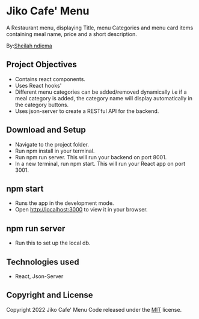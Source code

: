 # Jiko Cafe' Menu

A Restaurant menu, displaying Title, menu Categories and menu card items containing meal name, price and a short description.

By:[Sheilah ndiema](https://github.com/sheilah-ndiema)

## Project Objectives

- Contains react components.
- Uses React hooks'
- Different menu categories can be added/removed dynamically i.e if a meal category is added, the category name will display automatically in the category buttons.
- Uses json-server to create a RESTful API for the backend.

## Download and Setup

- Navigate to the project folder.
- Run npm install in your terminal.
- Run npm run server. This will run your backend on port 8001.
- In a new terminal, run npm start. This will run your React app on port 3001.

## npm start

- Runs the app in the development mode.
- Open [http://localhost:3000](http://localhost:3000/) to view it in your browser.

## npm run server

- Run this to set up the local db.

## Technologies used

- React, Json-Server

## Copyright and License

Copyright 2022 Jiko Cafe' Menu Code released under the [MIT](https://github.com/sheilah-ndiema/Phase-2-Final-Project/blob/master/License) license.

